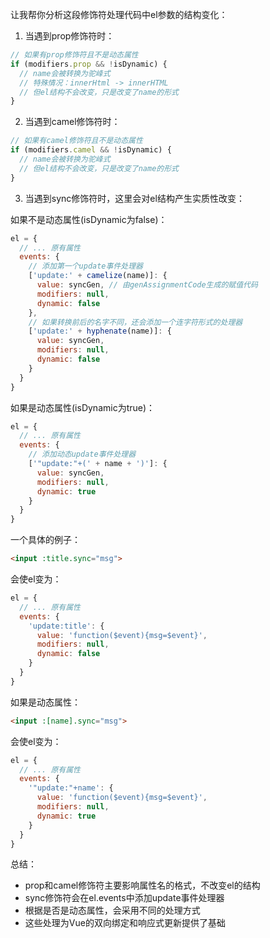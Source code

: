 让我帮你分析这段修饰符处理代码中el参数的结构变化：

1. 当遇到prop修饰符时：
```javascript
// 如果有prop修饰符且不是动态属性
if (modifiers.prop && !isDynamic) {
  // name会被转换为驼峰式
  // 特殊情况：innerHtml -> innerHTML
  // 但el结构不会改变，只是改变了name的形式
}
```

2. 当遇到camel修饰符时：
```javascript
// 如果有camel修饰符且不是动态属性
if (modifiers.camel && !isDynamic) {
  // name会被转换为驼峰式
  // 但el结构不会改变，只是改变了name的形式
}
```

3. 当遇到sync修饰符时，这里会对el结构产生实质性改变：

如果不是动态属性(isDynamic为false)：
```javascript
el = {
  // ... 原有属性
  events: {
    // 添加第一个update事件处理器
    ['update:' + camelize(name)]: {
      value: syncGen, // 由genAssignmentCode生成的赋值代码
      modifiers: null,
      dynamic: false
    },
    // 如果转换前后的名字不同，还会添加一个连字符形式的处理器
    ['update:' + hyphenate(name)]: {
      value: syncGen,
      modifiers: null,
      dynamic: false
    }
  }
}
```

如果是动态属性(isDynamic为true)：
```javascript
el = {
  // ... 原有属性
  events: {
    // 添加动态update事件处理器
    ['"update:"+(' + name + ')']: {
      value: syncGen,
      modifiers: null,
      dynamic: true
    }
  }
}
```

一个具体的例子：
```html
<input :title.sync="msg">
```
会使el变为：
```javascript
el = {
  // ... 原有属性
  events: {
    'update:title': {
      value: 'function($event){msg=$event}',
      modifiers: null,
      dynamic: false
    }
  }
}
```

如果是动态属性：
```html
<input :[name].sync="msg">
```
会使el变为：
```javascript
el = {
  // ... 原有属性
  events: {
    '"update:"+name': {
      value: 'function($event){msg=$event}',
      modifiers: null,
      dynamic: true
    }
  }
}
```

总结：
- prop和camel修饰符主要影响属性名的格式，不改变el的结构
- sync修饰符会在el.events中添加update事件处理器
- 根据是否是动态属性，会采用不同的处理方式
- 这些处理为Vue的双向绑定和响应式更新提供了基础